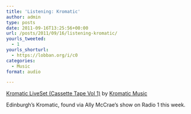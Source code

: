 ```yaml
---
title: 'Listening: Kromatic'
author: admin
type: posts
date: 2011-09-16T13:25:56+00:00
url: /posts/2011/09/16/listening-kromatic/
yourls_tweeted:
  - 1
yourls_shorturl:
  - https://lobban.org/i/c0
categories:
  - Music
format: audio

---
```

<span><a href="http://soundcloud.com/kromatic-music/kromatic-liveset-cassette-tape">Kromatic LiveSet (Cassette Tape Vol 1)</a> by <a href="http://soundcloud.com/kromatic-music">Kromatic Music</a></span> 

Edinburgh&#8217;s Kromatic, found via Ally McCrae&#8217;s show on Radio 1 this week.